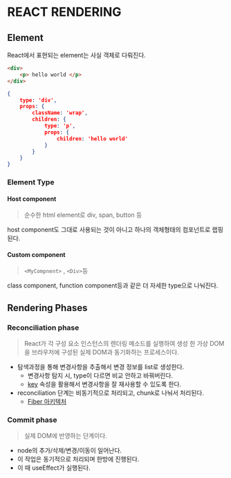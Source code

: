 # REACT RENDERING

## Element

React에서 표현되는 element는 사실 객체로 다뤄진다.

```html
<div>
    <p> hello world </p> 
</div>
```

```json
{
    type: 'div',
    props: {
        className: 'wrap',
        children: {
            type: 'p',
            props: {
                children: 'hello world'
            }
        }
    }
}
```

### Element Type

#### Host component 

> 순수한 html element로 div, span, button 등

host component도 그대로 사용되는 것이 아니고 하나의 객체형태의 컴포넌트로 랩핑된다.

#### Custom component 

> `<MyCompnent>` , `<Div>`등

class component, function component등과 같은 더 자세한 type으로 나눠진다.

## Rendering Phases

### Reconciliation phase

> React가 각 구성 요소 인스턴스의 렌더링 메소드를 실행하여 생성 한 가상 DOM을 브라우저에 구성된 실제 DOM과 동기화하는 프로세스이다.

- 탐색과정을 통해 변경사항을 추출해서 변경 정보를 list로 생성한다.
  - 변경사항 탐지 시, type이 다르면 비교 안하고 바꿔버린다.
  - [key](https://paulgray.net/keys-in-react/) 속성을 활용해서 변경사항을 잘 재사용할 수 있도록 한다.
- reconciliation 단계는 비동기적으로 처리되고, chunk로 나눠서 처리된다.
  - [Fiber 아키텍처](https://github.com/acdlite/react-fiber-architecture)

### Commit phase

> 실제 DOM에 반영하는 단계이다. 

- node의 추가/삭제/변경/이동이 일어난다.
- 이 작업은 동기적으로 처리되며 한방에 진행된다.
- 이 때 useEffect가 실행된다.